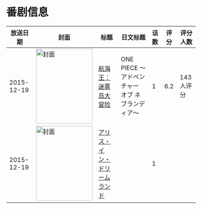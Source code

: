 # 番剧信息

|放送日期|封面|标题|日文标题|话数|评分|评分人数|
|---|---|---|---|---|---|---|
|2015-12-19|<img src="https://lain.bgm.tv/pic/cover/c/6f/6e/154112_qz22E.jpg" alt="封面" style="width:150px;height:200px;object-fit:cover;">|[航海王：迷雾岛大冒险](https://bangumi.tv/subject/154112)|ONE PIECE 〜アドベンチャー オブ ネブランディア〜|1|6.2|143人评分|
|2015-12-19|<img src="https://lain.bgm.tv/pic/cover/c/1d/24/151993_8qTDl.jpg" alt="封面" style="width:150px;height:200px;object-fit:cover;">|[アリス・イン・ドリームランド](https://bangumi.tv/subject/151993)||1|||

